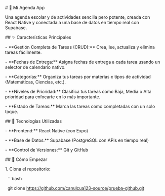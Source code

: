 \# 📌 Mi Agenda App



Una agenda escolar y de actividades sencilla pero potente, creada con React Native y conectada a una base de datos en tiempo real con Supabase.



\## ✨ Características Principales



\- \*\*Gestión Completa de Tareas (CRUD):\*\* Crea, lee, actualiza y elimina tareas fácilmente.

\- \*\*Fechas de Entrega:\*\* Asigna fechas de entrega a cada tarea usando un selector de calendario nativo.

\- \*\*Categorías:\*\* Organiza tus tareas por materias o tipos de actividad (Matemáticas, Ciencias, etc.).

\- \*\*Niveles de Prioridad:\*\* Clasifica tus tareas como Baja, Media o Alta prioridad para enfocarte en lo más importante.

\- \*\*Estado de Tareas:\*\* Marca las tareas como completadas con un solo toque.



\## 🚀 Tecnologías Utilizadas



\- \*\*Frontend:\*\* React Native (con Expo)

\- \*\*Base de Datos:\*\* Supabase (PostgreSQL con APIs en tiempo real)

\- \*\*Control de Versiones:\*\* Git y GitHub



\## 🏁 Cómo Empezar



1\. Clona el repositorio:

&nbsp;  ```bash

&nbsp;  git clone https://github.com/canulcua123-source/prueba-github.git


